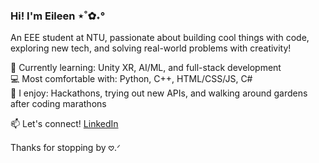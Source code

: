 ### Hi! I'm Eileen ⋆˚✿˖°

An EEE student at NTU, passionate about building cool things with code, exploring new tech, and solving real-world problems with creativity!

🌱 Currently learning: Unity XR, AI/ML, and full-stack development  
💻 Most comfortable with: Python, C++, HTML/CSS/JS, C#  
🌈 I enjoy: Hackathons, trying out new APIs, and walking around gardens after coding marathons

📫 Let's connect!  [LinkedIn](https://www.linkedin.com/in/eileen-teoh-890915211) 

Thanks for stopping by 𖹭.ᐟ
